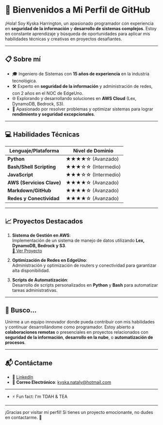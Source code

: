 # 🌟 Bienvenidos a Mi Perfil de GitHub

¡Hola! Soy Kyska Harrington, un apasionado programador con experiencia en **seguridad de la información** y **desarrollo de sistemas complejos**. Estoy en constante aprendizaje y búsqueda de oportunidades para aplicar mis habilidades técnicas y creativas en proyectos desafiantes.

---

## 📋 Sobre mí

- 🎓 Ingeniero de Sistemas con **15 años de experiencia** en la industria tecnológica.
- 🛠 Experto en **seguridad de la información** y administración de redes, con 2 años en el NOC de EdgeUno.
- 🌐 Explorando y desarrollando soluciones en **AWS Cloud** (Lex, DynamoDB, Bedrock, S3).
- 🚀 Apasionado por resolver problemas y optimizar sistemas para lograr **rendimiento y seguridad excepcionales**.

---

## 💻 Habilidades Técnicas

| Lenguaje/Plataforma     | Nivel de Dominio      |
|-------------------------|-----------------------|
| **Python**              | ★★★★☆ (Avanzado)     |
| **Bash/Shell Scripting**| ★★★☆☆ (Intermedio)   |
| **JavaScript**          | ★★★☆☆ (Intermedio)   |
| **AWS (Servicios Clave)**| ★★★★☆ (Avanzado)    |
| **Markdown/GitHub**     | ★★★★☆ (Avanzado)     |
| **Redes y Conectividad**| ★★★★☆ (Avanzado)     |

---

## 📈 Proyectos Destacados

1. **Sistema de Gestión en AWS**:  
   Implementación de un sistema de manejo de datos utilizando **Lex, DynamoDB, Bedrock y S3**.  
   [🔗 Ver Proyecto](https://github.com/limonheiro/chat_academia)

2. **Optimización de Redes en EdgeUno**:  
   Administración y optimización de routers y conectividad para garantizar alta disponibilidad.

3. **Scripts de Automatización**:  
   Desarrollo de scripts personalizados en **Python** y **Bash** para automatizar tareas administrativas.

---

## 🌟 Busco...

Unirme a un equipo innovador donde pueda contribuir con mis habilidades y continuar desarrollándome como programador. Estoy abierto a **colaboraciones remotas** o presenciales en proyectos relacionados con **seguridad de la información**, **desarrollo en la nube**, o **automatización de procesos**.

---

## 📬 Contáctame

- 💼 [LinkedIn](https://www.linkedin.com/in/kyskaharrington/)
- 📧 **Correo Electrónico**: kyska.nataly@hotmail.com

---

- ⚡ Fun fact: I'm TDAH & TEA

---

¡Gracias por visitar mi perfil! Si tienes un proyecto emocionante, no dudes en contactarme. 🚀
<!---
kyska22/kyska22 is a ✨ special ✨ repository because its `README.md` (this file) appears on your GitHub profile.
You can click the Preview link to take a look at your changes.
--->
